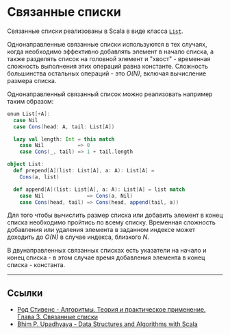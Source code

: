 # Связанные списки

Связанные списки реализованы в Scala в виде класса [`List`](../scala/collections/list).

Однонаправленные связанные списки используются в тех случаях, когда необходимо эффективно добавлять элемент 
в начало списка, а также разделять список на головной элемент и "хвост" - временная сложность выполнения этих 
операций равна константе. Сложность большинства остальных операций - это _O(N)_, включая вычисление размера списка.

Однонаправленный связанный список можно реализовать например таким образом:

```scala
enum List[+A]:
  case Nil
  case Cons(head: A, tail: List[A])

  lazy val length: Int = this match
    case Nil           => 0
    case Cons(_, tail) => 1 + tail.length

object List:
  def prepend[A](list: List[A], a: A): List[A] =
    Cons(a, list)

  def append[A](list: List[A], a: A): List[A] = list match
    case Nil              => Cons(a, Nil)
    case Cons(head, tail) => Cons(head, append(tail, a))
```

Для того чтобы вычислить размер списка или добавить элемент в конец списка необходимо пройтись по всему списку.
Временная сложность добавления или удаления элемента в заданном индексе может доходить до _O(N)_ в случае индекса,
близкого _N_.

В двунаправленных связанных списках есть указатели на начало и конец списка - в этом случае время добавления элемента
в конец списка - константа.


---

## Ссылки

- [Род Стивенс - Алгоритмы. Теория и практическое применение. Глава 3. Связанные списки](https://eksmo.ru/book/algoritmy-teoriya-i-prakticheskoe-primenenie-2-e-izdanie-ITD1210854)
- [Bhim P. Upadhyaya - Data Structures and Algorithms with Scala](https://link.springer.com/book/10.1007/978-3-030-12561-5)
